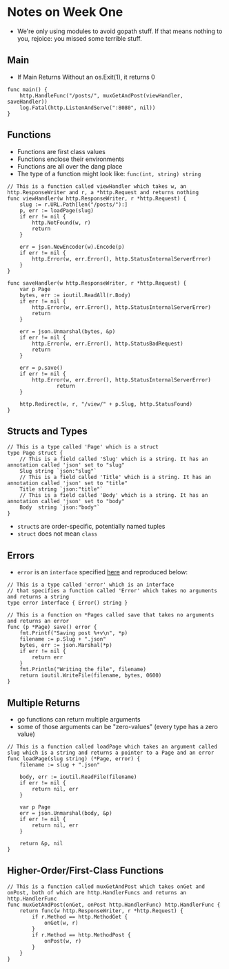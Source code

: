 # Notes on Week One
- We're only using modules to avoid gopath stuff. If that means nothing to you, rejoice: you missed some terrible stuff.

## Main
- If Main Returns Without an os.Exit(1), it returns 0
```
func main() {
	http.HandleFunc("/posts/", muxGetAndPost(viewHandler, saveHandler))
	log.Fatal(http.ListenAndServe(":8080", nil))
}
```

## Functions
- Functions are first class values
- Functions enclose their environments
- Functions are all over the dang place
- The type of a function might look like: `func(int, string) string`
```
// This is a function called viewHandler which takes w, an http.ResponseWriter and r, a *http.Request and returns nothing
func viewHandler(w http.ResponseWriter, r *http.Request) {
	slug := r.URL.Path[len("/posts/"):]
	p, err := loadPage(slug)
	if err != nil {
		http.NotFound(w, r)
		return
	}

	err = json.NewEncoder(w).Encode(p)
	if err != nil {
		http.Error(w, err.Error(), http.StatusInternalServerError)
	}
}
```

```
func saveHandler(w http.ResponseWriter, r *http.Request) {
	var p Page
	bytes, err := ioutil.ReadAll(r.Body)
	if err != nil {
		http.Error(w, err.Error(), http.StatusInternalServerError)
		return
	}

	err = json.Unmarshal(bytes, &p)
	if err != nil {
		http.Error(w, err.Error(), http.StatusBadRequest)
		return
	}

	err = p.save()
	if err != nil {
		http.Error(w, err.Error(), http.StatusInternalServerError)
        		return
	}

	http.Redirect(w, r, "/view/" + p.Slug, http.StatusFound)
}
```


## Structs and Types
```
// This is a type called 'Page' which is a struct
type Page struct {
	// This is a field called 'Slug' which is a string. It has an annotation called 'json' set to "slug"
	Slug string `json:"slug"`
	// This is a field called 'Title' which is a string. It has an annotation called 'json' set to "title"
	Title string `json:"title"`
	// This is a field called 'Body' which is a string. It has an annotation called 'json' set to "body"
	Body  string `json:"body"`
}
```
- `struct`s are order-specific, potentially named tuples
- `struct` does not mean `class`

## Errors
- `error` is an `interface` specified [here](https://golang.org/ref/spec#Errors) and reproduced below:
```
// This is a type called 'error' which is an interface
// that specifies a function called 'Error' which takes no arguments and returns a string
type error interface { Error() string }
```
```
// This is a function on *Pages called save that takes no arguments and returns an error
func (p *Page) save() error {
	fmt.Printf("Saving post %+v\n", *p)
	filename := p.Slug + ".json"
	bytes, err := json.Marshal(*p)
	if err != nil {
		return err
	}
	fmt.Println("Writing the file", filename)
	return ioutil.WriteFile(filename, bytes, 0600)
}
```

## Multiple Returns
- go functions can return multiple arguments
- some of those arguments can be "zero-values" (every type has a zero value)
```
// This is a function called loadPage which takes an argument called slug which is a string and returns a pointer to a Page and an error
func loadPage(slug string) (*Page, error) {
	filename := slug + ".json"

	body, err := ioutil.ReadFile(filename)
	if err != nil {
		return nil, err
	}

	var p Page
	err = json.Unmarshal(body, &p)
	if err != nil {
		return nil, err
	}

	return &p, nil
}
```

## Higher-Order/First-Class Functions
```
// This is a function called muxGetAndPost which takes onGet and onPost, both of which are http.HandlerFuncs and returns an http.HandlerFunc
func muxGetAndPost(onGet, onPost http.HandlerFunc) http.HandlerFunc {
	return func(w http.ResponseWriter, r *http.Request) {
		if r.Method == http.MethodGet {
			onGet(w, r)
		}
		if r.Method == http.MethodPost {
			onPost(w, r)
		}
	}
}
```

